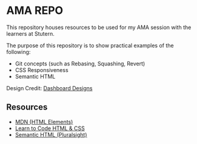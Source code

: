 # AMA REPO

This repository houses resources to be used for my AMA session with the learners at Stutern.

The purpose of this repository is to show practical examples of the following:

* Git concepts (such as Rebasing, Squashing, Revert)
* CSS Responsiveness
* Semantic HTML

Design Credit: [Dashboard Designs](https://dashboardsdesign.com/)

## Resources

* [MDN (HTML Elements)](https://developer.mozilla.org/en-US/docs/Web/HTML/Element)
* [Learn to Code HTML & CSS](https://learn.shayhowe.com/)
* [Semantic HTML (Pluralsight)](https://app.pluralsight.com/library/courses/semantic-html-2329/table-of-contents?aid=7010a000002LUv2AAG)

